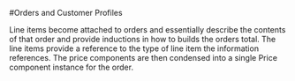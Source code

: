 #Orders and Customer Profiles

 Line items become attached to orders and essentially describe the contents of that order and provide inductions in how to builds the orders total. The line items provide a reference to the type of line item the information references. The price components are then condensed into a single Price component instance for the order.
